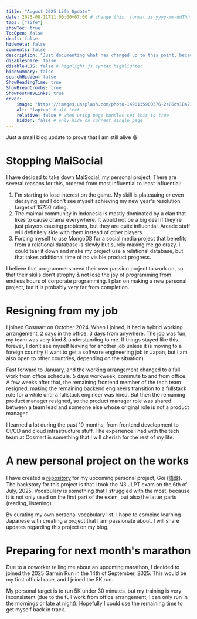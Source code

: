 ```yaml
---
title: "August 2025 Life Update"
date: 2025-08-11T11:00:00+07:00 # change this, format is yyyy-mm-ddThh:mm:ssZhh:hh
tags: ["life"]
showToc: true
TocOpen: false
draft: false
hidemeta: false
comments: false
description: "Just documenting what has changed up to this point, because my last post was almost 2 months ago"
disableShare: false
disableHLJS: false # highlight.js syntax highlighter
hideSummary: false
searchHidden: false
ShowReadingTime: true
ShowBreadCrumbs: true
ShowPostNavLinks: true
cover:
    image: "https://images.unsplash.com/photo-1490135900376-2e86d918a23b?q=80&w=1471&auto=format&fit=crop&ixlib=rb-4.1.0&ixid=M3wxMjA3fDB8MHxwaG90by1wYWdlfHx8fGVufDB8fHx8fA%3D%3D" # image path/url
    alt: "laptop" # alt text
    relative: false # when using page bundles set this to true
    hidden: false # only hide on current single page
---
```


Just a small blog update to prove that I am still alive :laughing:

# Stopping MaiSocial
I have decided to take down MaiSocial, my personal project. There are several reasons for this, ordered from most influential to least influential:

1. I'm starting to lose interest on the game. My skill is plateauing or even decaying, and I don't see myself achieving my new year's resolution target of 15750 rating.
2. The maimai community in Indonesia is mostly dominated by a clan that likes to cause drama everywhere. It would not be a big deal if they're just players causing problems, but they are quite influential. Arcade staff will definitely side with them instead of other players.
3. Forcing myself to use MongoDB for a social media project that benefits from a relational database is slowly but surely making me go crazy. I could tear it down and make my project use a relational database, but that takes additional time of no visible product progress.

I believe that programmers need their own passion project to work on, so that their skills don't atrophy & not lose the joy of programming from endless hours of corporate programming. I plan on making a new personal project, but it is probably very far from completion.

# Resigning from my job
I joined Cosmart on October 2024. When I joined, it had a hybrid working arrangement, 2 days in the office, 3 days from anywhere. The job was fun, my team was very kind & understanding to me. If things stayed like this forever, I don't see myself leaving for another job unless it is moving to a foreign country (I want to get a software engineering job in Japan, but I am also open to other countries, depending on the situation)

Fast forward to January, and the working arrangement changed to a full work from office schedule. 5 days workweek, commute to and from office. A few weeks after that, the remaining frontend member of the tech team resigned, making the remaining backend engineers transition to a fullstack role for a while until a fullstack engineer was hired. But then the remaining product manager resigned, so the product manager role was shared between a team lead and someone else whose original role is not a product manager.

I learned a lot during the past 10 months, from frontend development to CI/CD and cloud infrastructure stuff. The experience I had with the tech team at Cosmart is something that I will cherish for the rest of my life.

# A new personal project on the works
I have created a [repository](github.com/sebastianaldi17/goi) for my upcoming personal project, Goi (語彙). The backstory for this project is that I took the N3 JLPT exam on the 6th of July, 2025. Vocabulary is something that I struggled with the most, because it is not only used on the first part of the exam, but also the latter parts (reading, listening).

By curating my own personal vocabulary list, I hope to combine learning Japanese with creating a project that I am passionate about. I will share updates regarding this project on my blog.

# Preparing for next month's marathon
Due to a coworker telling me about an upcoming marathon, I decided to joined the 2025 Garmin Run in the 14th of September, 2025. This would be my first official race, and I joined the 5K run.

My personal target is to run 5K under 30 minutes, but my training is very inconsistent (due to the full work from office arrangement, I can only run in the mornings or late at night). Hopefully I could use the remaining time to get myself back in track.